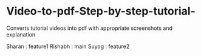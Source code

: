 # Video-to-pdf-Step-by-step-tutorial-
Converts tutorial videos into pdf with appropriate screenshots and explanation

Sharan : feature1
Rishabh : main
Suyog : feature2

